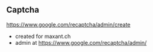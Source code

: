 
## Captcha

https://www.google.com/recaptcha/admin/create

- created for maxant.ch
- admin at https://www.google.com/recaptcha/admin/
